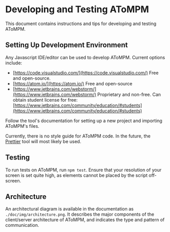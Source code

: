 # Developing and Testing AToMPM

This document contains instructions and tips for developing and testing AToMPM.

## Setting Up Development Environment

Any Javascript IDE/editor can be used to develop AToMPM. Current options include:
* [https://code.visualstudio.com/](https://code.visualstudio.com/) Free and open-source.
* [https://atom.io/](https://atom.io/) Free and open-source
* [https://www.jetbrains.com/webstorm/](https://www.jetbrains.com/webstorm/) Proprietary and non-free. Can obtain student license for free: [https://www.jetbrains.com/community/education/#students](https://www.jetbrains.com/community/education/#students)

Follow the tool's documentation for setting up a new project and importing AToMPM's files.

Currently, there is no style guide for AToMPM code. In the future, the [Prettier](https://prettier.io/) tool will most likely be used.

## Testing
To run tests on AToMPM, run `npm test`. Ensure that your resolution of your screen is set quite high, as elements cannot be placed by the script off-screen.

## Architecture

An architectural diagram is available in the documentation as `./doc/img/architecture.png`. It describes the major components of the client/server architecture of AToMPM, and indicates the type and pattern of communication.